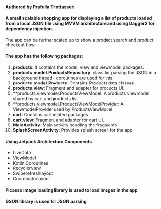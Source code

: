 
#### Authored by Prafulla Thottasseri
#### A small scalable shopping app for displaying a list of products loaded from a local JSON file using MVVM architecture and using Dagger2 for dependency injection.
The app can be further scaled up to show a product search and product checkout flow.

#### The app has the following packages:
1. **products**: It contains the model, view and viewmodel packages.
2. **products.model.ProductsRepository**: class for parsing the JSON in a background thread - coroutines are used for this.
3. **products.model.Products**: Contains Products data classes.
4. **products.view**: Fragment and adapter for products UI.
5. **products.viewmodel.ProductsViewModel: A products viewmodel shared by cart and products list
6. **products.viewmodel.ProductsViewModelProvider: A ViewmodelProvider used by ProductsViewModel
7. **cart**: Contains cart related packages
8. **cart.view**: Fragment and adapter for cart UI.
9. **MainActivity**: Main activity handling the fragments
10. **SplashScreenActivity**: Provides splash screen for the app

#### Using Jetpack Architecture Components
* LiveData
* ViewModel
* Kotlin Coroutines
* RecyclerView
* Swiperefreshlayout
* Coordinatorlayout

#### Picasso image loading library is used to load images in the app

#### GSON library is used for JSON parsing


